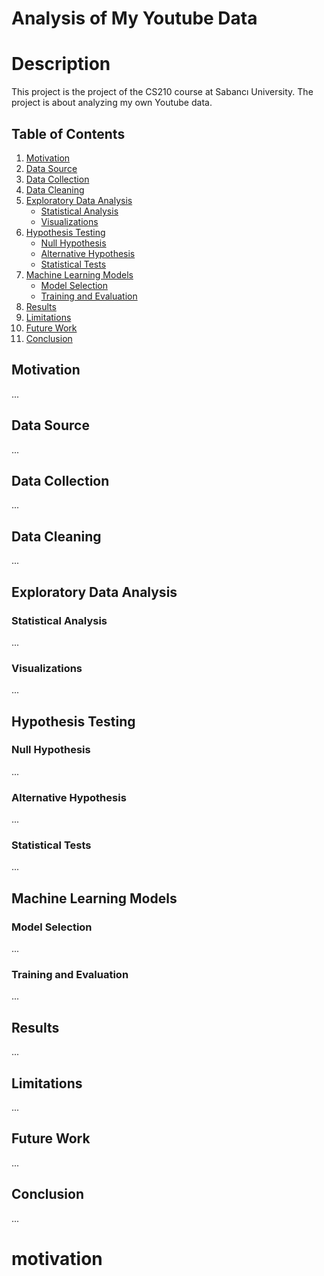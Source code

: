 # Analysis of My Youtube Data

# Description
This project is the project of the CS210 course at Sabancı University. The project is about analyzing my own Youtube data.

## Table of Contents

1. [Motivation](#motivation)
2. [Data Source](#data-source)
3. [Data Collection](#data-collection)
4. [Data Cleaning](#data-cleaning)
5. [Exploratory Data Analysis](#exploratory-data-analysis)
   - [Statistical Analysis](#statistical-analysis)
   - [Visualizations](#visualizations)
6. [Hypothesis Testing](#hypothesis-testing)
   - [Null Hypothesis](#null-hypothesis)
   - [Alternative Hypothesis](#alternative-hypothesis)
   - [Statistical Tests](#statistical-tests)
7. [Machine Learning Models](#machine-learning-models)
   - [Model Selection](#model-selection)
   - [Training and Evaluation](#training-and-evaluation)
8. [Results](#results)
9. [Limitations](#limitations)
10. [Future Work](#future-work)
11. [Conclusion](#conclusion)

## Motivation<a name="motivation"></a>

...

## Data Source<a name="data-source"></a>

...

## Data Collection<a name="data-collection"></a>

...

## Data Cleaning<a name="data-cleaning"></a>

...

## Exploratory Data Analysis<a name="exploratory-data-analysis"></a>

### Statistical Analysis<a name="statistical-analysis"></a>

...

### Visualizations<a name="visualizations"></a>

...

## Hypothesis Testing<a name="hypothesis-testing"></a>

### Null Hypothesis<a name="null-hypothesis"></a>

...

### Alternative Hypothesis<a name="alternative-hypothesis"></a>

...

### Statistical Tests<a name="statistical-tests"></a>

...

## Machine Learning Models<a name="machine-learning-models"></a>

### Model Selection<a name="model-selection"></a>

...

### Training and Evaluation<a name="training-and-evaluation"></a>

...

## Results<a name="results"></a>

...

## Limitations<a name="limitations"></a>

...

## Future Work<a name="future-work"></a>

...

## Conclusion<a name="conclusion"></a>

...




# motivation

